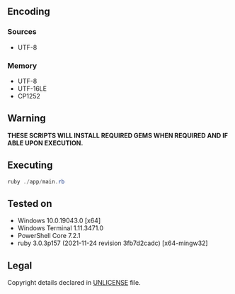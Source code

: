 ## Encoding

### Sources

- UTF-8

### Memory

- UTF-8
- UTF-16LE
- CP1252

## Warning

**THESE SCRIPTS WILL INSTALL REQUIRED GEMS WHEN REQUIRED AND IF ABLE UPON EXECUTION.**

## Executing

```ps1
ruby ./app/main.rb
```

## Tested on

- Windows 10.0.19043.0 [x64]
- Windows Terminal 1.11.3471.0
- PowerShell Core 7.2.1
- ruby 3.0.3p157 (2021-11-24 revision 3fb7d2cadc) [x64-mingw32]

## Legal

Copyright details declared in [UNLICENSE] file.

[UNLICENSE]:
  </UNLICENSE>
